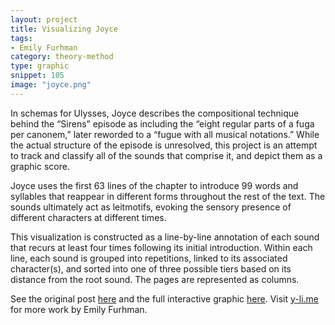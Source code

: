 ```yaml
---
layout: project
title: Visualizing Joyce
tags:
- Emily Furhman
category: theory-method
type: graphic
snippet: 105
image: "joyce.png"
---
```


In schemas for Ulysses, Joyce describes the compositional technique behind the “Sirens” episode as including the “eight regular parts of a fuga per canonem,” later reworded to a “fugue with all musical notations.” While the actual structure of the episode is unresolved, this project is an attempt to track and classify all of the sounds that comprise it, and depict them as a graphic score.

Joyce uses the first 63 lines of the chapter to introduce 99 words and syllables that reappear in different forms throughout the rest of the text. The sounds ultimately act as leitmotifs, evoking the sensory presence of different characters at different times.

This visualization is constructed as a line-by-line annotation of each sound that recurs at least four times following its initial introduction. Within each line, each sound is grouped into repetitions, linked to its associated character(s), and sorted into one of three possible tiers based on its distance from the root sound. The pages are represented as columns.

See the original post [here](http://y-li.me/projects/201406-joyce-ulysses-sirens-redux.php) and the full interactive graphic [here](http://y-li.me/x/sirens/). Visit [y-li.me](http://y-li.me/) for more work by Emily Furhman.
